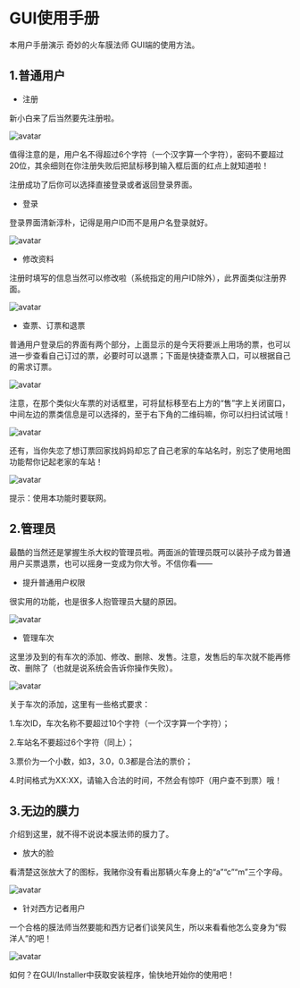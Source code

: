 # GUI使用手册

本用户手册演示 奇妙的火车膜法师 GUI端的使用方法。

## 1.普通用户

- 注册

新小白来了后当然要先注册啦。

![avatar](g_register.gif)

值得注意的是，用户名不得超过6个字符（一个汉字算一个字符），密码不要超过20位，其余细则在你注册失败后把鼠标移到输入框后面的红点上就知道啦！

注册成功了后你可以选择直接登录或者返回登录界面。

- 登录

登录界面清新淳朴，记得是用户ID而不是用户名登录就好。

![avatar](g_login.gif)

- 修改资料

注册时填写的信息当然可以修改啦（系统指定的用户ID除外），此界面类似注册界面。

![avatar](g_modifyprofile.gif)

- 查票、订票和退票

普通用户登录后的界面有两个部分，上面显示的是今天将要派上用场的票，也可以进一步查看自己订过的票，必要时可以退票；下面是快捷查票入口，可以根据自己的需求订票。

![avatar](g_orderandrefund.gif)

注意，在那个类似火车票的对话框里，可将鼠标移至右上方的“售”字上关闭窗口，中间左边的票类信息是可以选择的，至于右下角的二维码嘛，你可以扫扫试试哦！

![avatar](select.png)

还有，当你失恋了想订票回家找妈妈却忘了自己老家的车站名时，别忘了使用地图功能帮你记起老家的车站！

![avatar](g_map.gif)

提示：使用本功能时要联网。


## 2.管理员

最酷的当然还是掌握生杀大权的管理员啦。两面派的管理员既可以装孙子成为普通用户买票退票，也可以摇身一变成为你大爷。不信你看——

- 提升普通用户权限

很实用的功能，也是很多人抱管理员大腿的原因。

![avatar](g_elevate.gif)

- 管理车次

这里涉及到的有车次的添加、修改、删除、发售。注意，发售后的车次就不能再修改、删除了（也就是说系统会告诉你操作失败）。

![avatar](g_train.gif)

关于车次的添加，这里有一些格式要求：

1.车次ID，车次名称不要超过10个字符（一个汉字算一个字符）；

2.车站名不要超过6个字符（同上）；

3.票价为一个小数，如3，3.0，0.3都是合法的票价；

4.时间格式为XX:XX，请输入合法的时间，不然会有惊吓（用户查不到票）哦！


## 3.无边的膜力

介绍到这里，就不得不说说本膜法师的膜力了。

- 放大的脸

看清楚这张放大了的图标，我赌你没有看出那辆火车身上的“a”“c”“m”三个字母。

![avatar](g_about.gif)

- 针对西方记者用户

一个合格的膜法师当然要能和西方记者们谈笑风生，所以来看看他怎么变身为“假洋人”的吧！

![avatar](g_en.gif)

如何？在GUI/Installer中获取安装程序，愉快地开始你的使用吧！